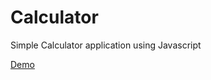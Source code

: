 # Calculator
Simple Calculator application using Javascript

[Demo](https://simple-calculator-app.netlify.app/)
